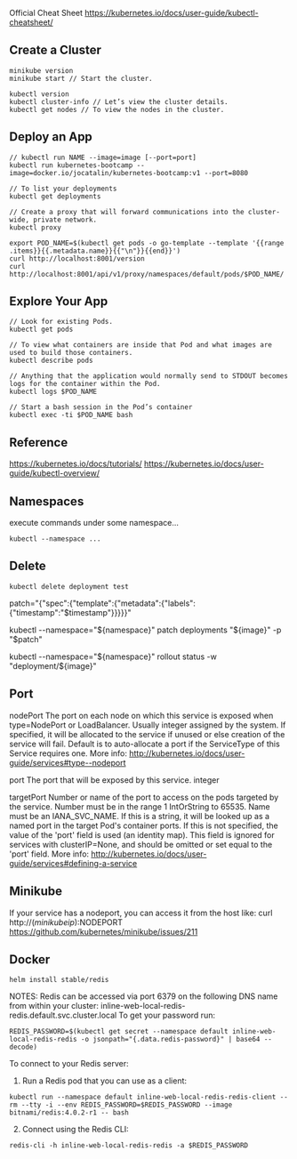 
Official Cheat Sheet
https://kubernetes.io/docs/user-guide/kubectl-cheatsheet/


## Create a Cluster
```
minikube version
minikube start // Start the cluster.

kubectl version
kubectl cluster-info // Let’s view the cluster details.
kubectl get nodes // To view the nodes in the cluster.
```

## Deploy an App
```
// kubectl run NAME --image=image [--port=port] 
kubectl run kubernetes-bootcamp --image=docker.io/jocatalin/kubernetes-bootcamp:v1 --port=8080

// To list your deployments
kubectl get deployments 

// Create a proxy that will forward communications into the cluster-wide, private network.
kubectl proxy

export POD_NAME=$(kubectl get pods -o go-template --template '{{range .items}}{{.metadata.name}}{{"\n"}}{{end}}')
curl http://localhost:8001/version
curl http://localhost:8001/api/v1/proxy/namespaces/default/pods/$POD_NAME/
```

## Explore Your App

```
// Look for existing Pods.
kubectl get pods

// To view what containers are inside that Pod and what images are used to build those containers.
kubectl describe pods 

// Anything that the application would normally send to STDOUT becomes logs for the container within the Pod. 
kubectl logs $POD_NAME

// Start a bash session in the Pod’s container
kubectl exec -ti $POD_NAME bash 
```



## Reference
https://kubernetes.io/docs/tutorials/
https://kubernetes.io/docs/user-guide/kubectl-overview/




## Namespaces

execute commands under some namespace...

```
kubectl --namespace ...
```

## Delete

```
kubectl delete deployment test
```

patch="{\"spec\":{\"template\":{\"metadata\":{\"labels\":{\"timestamp\":\"$timestamp\"}}}}}"

kubectl --namespace="${namespace}" patch deployments "${image}" -p "$patch"

kubectl --namespace="${namespace}" rollout status -w "deployment/${image}"


## Port

nodePort     The port on each node on which this service is exposed when type=NodePort or LoadBalancer. Usually
integer      assigned by the system. If specified, it will be allocated to the service if unused or else creation of the
             service will fail. Default is to auto-allocate a port if the ServiceType of this Service requires one. More info: 
             http://kubernetes.io/docs/user-guide/services#type--nodeport

port         The port that will be exposed by this service.
integer

targetPort   Number or name of the port to access on the pods targeted by the service. Number must be in the range 1
IntOrString  to 65535. Name must be an IANA_SVC_NAME. If this is a string, it will be looked up as a named port in the
             target Pod's container ports. If this is not specified, the value of the 'port' field is used (an identity map).
             This field is ignored for services with clusterIP=None, and should be omitted or set equal to the 'port' field.
             More info: http://kubernetes.io/docs/user-guide/services#defining-a-service


## Minikube

If your service has a nodeport, you can access it from the host like:
curl http://$(minikube ip):$NODEPORT
https://github.com/kubernetes/minikube/issues/211

## Docker

```
helm install stable/redis
```

NOTES:
Redis can be accessed via port 6379 on the following DNS name from within your cluster:
inline-web-local-redis-redis.default.svc.cluster.local
To get your password run:

```
REDIS_PASSWORD=$(kubectl get secret --namespace default inline-web-local-redis-redis -o jsonpath="{.data.redis-password}" | base64 --decode)
```

To connect to your Redis server:

1. Run a Redis pod that you can use as a client:

```
kubectl run --namespace default inline-web-local-redis-redis-client --rm --tty -i --env REDIS_PASSWORD=$REDIS_PASSWORD --image bitnami/redis:4.0.2-r1 -- bash
```

2. Connect using the Redis CLI:

```
redis-cli -h inline-web-local-redis-redis -a $REDIS_PASSWORD
```
